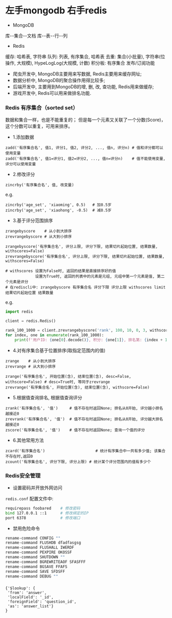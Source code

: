 # 左手mongodb 右手redis

* MongoDB

库--集合--文档
库--表--行--列

* Redis

缓存: 哈希表, 字符串
队列: 列表, 有序集合, 哈希表
去重: 集合(小批量), 字符串(位操作, 大规模), HypeLogLog(大规模, 计数)
积分板: 有序集合
发布/订阅功能


* 爬虫开发中, MongoDB主要用来写数据, Redis主要用来缓存网址;
* 数据分析中, MongoDB的聚合操作用得比较多;
* 后端开发中, 主要用到MongoDB的增, 删, 改, 查功能, Redis用来做缓存;
* 游戏开发中, Redis可以用来做排名功能.


### Redis 有序集合（sorted set）

数据和集合一样，也是不能重复的；
但是每一个元素又关联了一个分数(Score)，这个分数可以重复，可用来排序。


* 1.添加数据

```
zadd('有序集合名', 值1, 评分1, 值2, 评分2, ..., 值n, 评分n) # 值和评分都可以使用变量
zadd('有序集合名', 值1=评分1, 值2=评分2, ..., 值n=评分n)    # 值不能使用变量, 评分可以使用变量
```

* 2.修改评分

```
zincrby('有序集合名', 值, 改变量)
```

e.g.
 
```
zincrby('age_set', 'xiaoming', 0.5)   # 加0.5岁
zincrby('age_set', 'xiaohong', -0.5)  # 减0.5岁
```

* 3.基于评分范围排序

```
zrangebyscore    # 从小到大排序
zrevrangebyscore # 从大到小排序

zrangebyscore('有序集合名', 评分上限, 评分下限, 结果切片起始位置, 结果数量, withscores=False)
zrevrangebyscore('有序集合名', 评分上限, 评分下限, 结果切片起始位置, 结果数量, withscores=False)

# withscores 设置为False时, 返回的结果是直接排序好的值
             设置为True时, 返回的列表中的元素是元组, 元组中第一个元素是值, 第二个元素是评分
# 在rediscli中: zrangebyscore 有序集合名 评分下限 评分上限 withscores limit 结果切片起始位置 结果数量
```

e.g.

```python
import redis

client = redis.Redis()

rank_100_1000 = client.zrevrangebyscore('rank', 100, 10, 0, 3, withscores=True) # 10-100分之间, 取分数前3的
for index, one in enumerate(rank_100_1000):
    print(f'用户ID: {one[0].decode()}, 积分: {one[1]}, 排名第: {index + 1}')
```


* 4.对有序集合基于位置排序(取指定范围内的值)

```
zrange    # 从小到大排序
zrevrange # 从大到小排序

zrange('有序集合名', 开始位置(含), 结束位置(含), desc=False, withscore=False) # desc=True时, 等同于zrevrange
zrevrange('有序集合名', 开始位置(含), 结束位置(含), withscore=False)
```

* 5.根据值查询排名, 根据值查询评分

```
zrank('有序集合名', '值')     # 值不存在时返回None; 排名从0开始, 评分越小排名越接近0
zrevrank('有序集合名', '值')  # 值不存在时返回None; 排名从0开始, 评分越大排名越接近0
zscore('有序集合名', '值')    # 值不存在时返回None; 查询一个值的评分
```

* 6.其他常用方法

```
zcard('有序集合名')                      # 统计有序集合中一共有多少值; 该集合不存在时,返回0
zcount('有序集合名', 评分下限, 评分上限) # 统计某个评分范围内的值有多少个
```


### Redis安全管理

* 设置密码并开放外网访问

`redis.conf` 配置文件中: 

```sh
requirepass foobared    # 修改密码
bind 127.0.0.1 ::1      # 修改绑定的IP
port 6378               # 修改端口
```

* 禁用危险命令

```sh
rename-command CONFIG ""
rename-command FLUSHDB dfadfasgsg
rename-command FLUSHALL IWERDF
rename-command PEXPIRE OKOSSF
rename-command SHUTDOWN ""
rename-command BGREWRITEAOF SFASFFF
rename-command BGSAVE FFAFS
rename-command SAVE SFDSFF
rename-command DEBUG ""

```

### 

```
{'$lookup': {
 'from': 'answer',
 'localField': '_id',
 'foreignField': 'question_id',
 'as': 'answer_list'}
}
```




